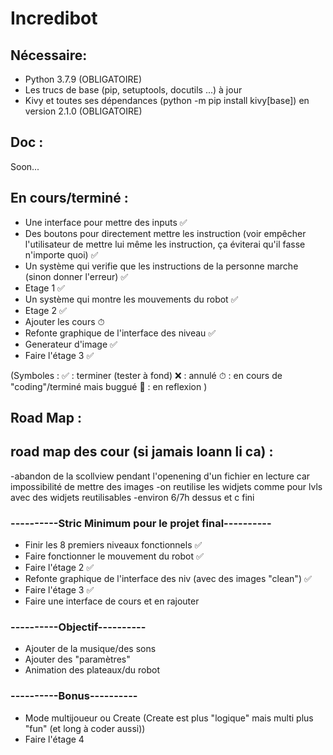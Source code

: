 # Incredibot

## Nécessaire:
* Python 3.7.9 (OBLIGATOIRE)
* Les trucs de base (pip, setuptools, docutils ...) à jour
* Kivy et toutes ses dépendances (python -m pip install kivy[base]) en version 2.1.0 (OBLIGATOIRE)

## Doc :

Soon...

## En cours/terminé :

* Une interface pour mettre des inputs ✅
* Des boutons pour directement mettre les instruction (voir empêcher l'utilisateur de mettre lui même les instruction, ça éviterai qu'il fasse n'importe quoi) ✅
* Un système qui verifie que les instructions de la personne marche (sinon donner l'erreur) ✅
* Etage 1 ✅
* Un système qui montre les mouvements du robot ✅
* Etage 2 ✅
* Ajouter les cours ⏱
* Refonte graphique de l'interface des niveau ✅
* Generateur d'image ✅
* Faire l'étage 3 ✅

(Symboles : ✅ : terminer (tester à fond) ❌ : annulé ⏱ : en cours de "coding"/terminé mais buggué 🧠 : en reflexion )

## Road Map  :

## road map des cour (si jamais loann li ca) :
-abandon de la scollview pendant l'openening d'un fichier en lecture car impossibilité de mettre des images
-on reutilise les widjets comme pour lvls avec des widjets reutilisables
-environ 6/7h dessus et c fini

### ----------Stric Minimum pour le projet final----------
* Finir les 8 premiers niveaux fonctionnels ✅
* Faire fonctionner le mouvement du robot ✅
* Faire l'étage 2 ✅
* Refonte graphique de l'interface des niv (avec des images "clean") ✅
* Faire l'étage 3 ✅
* Faire une interface de cours et en rajouter
### ----------Objectif----------
* Ajouter de la musique/des sons
* Ajouter des "paramètres"
* Animation des plateaux/du robot
### ----------Bonus----------
* Mode multijoueur ou Create (Create est plus "logique" mais multi plus "fun" (et long à coder aussi))
* Faire l'étage 4
